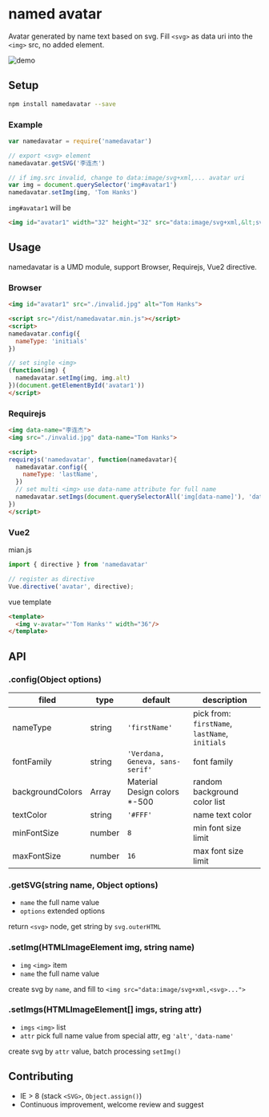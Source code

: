# named avatar

Avatar generated by name text based on svg. Fill `<svg>` as data uri into the `<img>` src, no added element.

![demo](https://raw.github.com/joaner/namedavatar/master/demo.png)

## Setup

```bash
npm install namedavatar --save
```

### Example
```javascript
var namedavatar = require('namedavatar')

// export <svg> element
namedavatar.getSVG('李连杰')

// if img.src invalid, change to data:image/svg+xml,... avatar uri
var img = document.querySelector('img#avatar1')
namedavatar.setImg(img, 'Tom Hanks')
```

`img#avatar1` will be
```html
<img id="avatar1" width="32" height="32" src="data:image/svg+xml,&lt;svg xmlns=&quot;http://www.w3.org/2000/svg&quot; width=&quot;32&quot; height=&quot;32&quot;&gt;&lt;rect fill=&quot;#9C27B0&quot; x=&quot;0&quot; y=&quot;0&quot; width=&quot;100%&quot; height=&quot;100%&quot;&gt;&lt;/rect&gt;&lt;text fill=&quot;#FFF&quot; x=&quot;50%&quot; y=&quot;50%&quot; text-anchor=&quot;middle&quot; alignment-baseline=&quot;central&quot; font-size=&quot;16&quot; font-family=&quot;Verdana, Geneva, sans-serif&quot;&gt;Hanks&lt;/text&gt;&lt;/svg&gt;">
```

## Usage

namedavatar is a UMD module, support Browser, Requirejs, Vue2 directive.

### Browser

```html
<img id="avatar1" src="./invalid.jpg" alt="Tom Hanks">

<script src="/dist/namedavatar.min.js"></script>
<script>
namedavatar.config({
  nameType: 'initials'
})

// set single <img>
(function(img) {
  namedavatar.setImg(img, img.alt)
})(document.getElementById('avatar1'))
</script>
```

### Requirejs

```html
<img data-name="李连杰">
<img src="./invalid.jpg" data-name="Tom Hanks">

<script>
requirejs('namedavatar', function(namedavatar){
  namedavatar.config({
    nameType: 'lastName',
  })
  // set multi <img> use data-name attribute for full name
  namedavatar.setImgs(document.querySelectorAll('img[data-name]'), 'data-name')
})
</script>
```

### Vue2

mian.js
```javascript
import { directive } from 'namedavatar'

// register as directive
Vue.directive('avatar', directive);
```

vue template
```html
<template>
  <img v-avatar="'Tom Hanks'" width="36"/>
</template>
```

## API

### .config(Object options)

| filed    | type   | default | description      |
| -------- | ------ | ------- | ---------------- |
| nameType | string | `'firstName'` | pick from: `firstName`, `lastName`, `initials` |
| fontFamily | string | `'Verdana, Geneva, sans-serif'` | font family |
| backgroundColors | Array | Material Design colors *-500 | random background color list |
| textColor | string | `'#FFF'` | name text color |
| minFontSize | number | `8` | min font size limit |
| maxFontSize | number | `16` | max font size limit |

### .getSVG(string name, Object options)

- `name` the full name value
- `options` extended options

return `<svg>` node, get string by `svg.outerHTML`

### .setImg(HTMLImageElement img, string name)

- `img` `<img>` item
- `name` the full name value

create svg by `name`, and fill to `<img src="data:image/svg+xml,<svg>...">`

### .setImgs(HTMLImageElement[] imgs, string attr)

- `imgs` `<img>` list
- `attr` pick full name value from special attr, eg `'alt'`, `'data-name'`

create svg by `attr` value, batch processing `setImg()`

## Contributing

- IE > 8 (stack `<SVG>`, `Object.assign()`)
- Continuous improvement, welcome review and suggest
